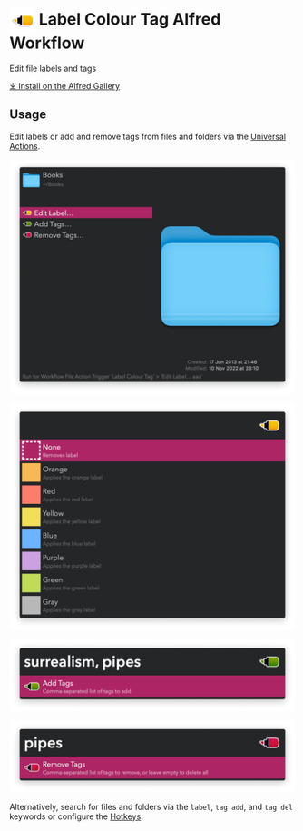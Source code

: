 # <img src='Workflow/icon.png' width='45' align='center' alt='icon'> Label Colour Tag Alfred Workflow

Edit file labels and tags

[⤓ Install on the Alfred Gallery](https://alfred.app/workflows/vitor/label-colour-tag)

## Usage

Edit labels or add and remove tags from files and folders via the [Universal Actions](https://www.alfredapp.com/help/features/universal-actions/).

![Universal actions](Workflow/images/about/universal_actions.png)

![Editing labels](Workflow/images/about/edit_labels.png)

![Adding tags](Workflow/images/about/add_tags.png)

![Removing tags](Workflow/images/about/remove_tags.png)

Alternatively, search for files and folders via the `label`, `tag add`, and `tag del` keywords or configure the [Hotkeys](https://www.alfredapp.com/help/workflows/triggers/hotkey/).
